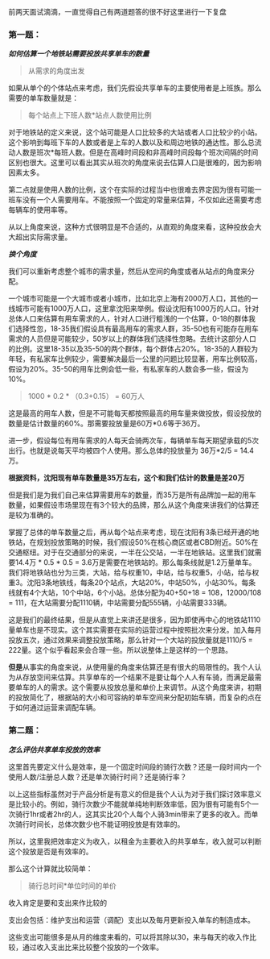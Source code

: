 前两天面试滴滴，一直觉得自己有两道题答的很不好这里进行一下复盘

### 第一题：

***如何估算一个地铁站需要投放共享单车的数量***

> 从需求的角度出发

如果从单个的个体站点来考虑，我们先假设共享单车的主要使用者是上班族。那么需要的单车数量就是：

> 每个站点上下班人数*站点人数使用比例

对于地铁站的定义来说，这个站可能是人口比较多的大站或者人口比较少的小站。这个影响到每班下车的人数或者是上车的人数以及和周边地铁的通达性。那么总流动人数是班次*每班人数。但是在高峰时间段和非高峰时间段每个班次间隔的时间区别也很大。这里可以看出其实从班次的角度来说去估算人口是很难的，因为影响因素太多。

第二点就是使用人数的比例，这个在实际的过程当中也很难去界定因为很有可能一班车没有一个人需要用车。不能按照一个固定的常量来估算，不仅如此还需要考虑每辆车的使用率等。

从以上角度来说，这种方式很明显是不合适的，从直观的角度来看，这种投放会大大超出实际需求量。

***换个角度***

我们可以重新考虑整个城市的需求量，然后从空间的角度或者从站点的角度来分配。

一个城市可能是一个大城市或者小城市，比如北京上海有2000万人口，其他的一线城市可能有1000万人口，这里拿沈阳来举例。假设沈阳有1000万的人口。针对总体人口来估算有用车需求的人，针对人口进行粗浅的一个估算，0-18的群体我们选择性忽，18-35我们假设具有最高用车的需求人群，35-50也有可能存在用车需求的人员但是可能较少，50岁以上的群体我们选择性忽略。去统计这部分人口的比例。这里18-35以及35-50的两个群体，每个群体占20%。18-35的人群较为年轻，有私家车比例较少，需要解决最后一公里的问题比较显著，用车比例较高，假设为20%。35-50的用车比例会低一些，有私家车的人数会多一些，假设为10%。

> 1000 * 0.2  * （0.3+0.15） = 60万人

这是最高的用车人数，但是不可能每天都按照最高的用车量来做投放，假设投放的数量是估计数量的60%。那需要投放量是60万*0.6等于36万。

进一步，假设每位有用车需求的人每天会骑两次车，每辆单车每天期望承载的5次出行。也就是说每天平均被四个人使用。那么总体的投放量为 36万*2/5 = 14.4万。

**根据资料，沈阳现有单车数量是35万左右，这个和我们估计的数量是差20万**

但是我们是为我们自己来估算需要用车的数量，而35万是所有品牌加一起的用车数量，如果假设市场里现在有3个较大的品牌，那么从这个角度来讲我们的估算还是较为准确的。

掌握了总体的单车数量之后，再从每个站点来考虑，现在沈阳有3条已经开通的地铁站，在规划投放策略的时候，我们假设50%在核心商区或者CBD附近。50%在交通枢纽。对于在交通部分的来说，一半在公交站，一半在地铁站。这里我们就需要14.4万 * 0.5 * 0.5 = 3.6万是需要在地铁站的。那么每条线就是1.2万量单车。我们将地铁站也分为三类，大站，给与权重10，中站，给与权重5，小站，给与权重3。沈阳3条地铁线，每条20个站点，大站20%，中站50%，小站30%。每条线就有4个大站，10个中站，6个小站。总体分配为40+50+18 = 108，12000/108 = 111，在大站需要分配1110辆，中站需要分配555辆，小站需要333辆。

这是我们的最终结果，但是从直觉上来讲还是很多，因为即使再中心的地铁站1110量单车也是不现实。这个其实需要在实际的运营过程中按照批次来分发。加入每月投放五次，通过效果来调整投放策略，那么针对一个大站的投放量就是1110/5 = 222量。这个似乎看起来会合理一些。所以说整体上是这样的一个思路。

**但是**从事实的角度来说，从使用量的角度来估算还是有很大的局限性的。我个人认为从存放空间来估算。共享单车的一个结果不是要让每个人人有车骑，而满足最需要单车的人的需求。这个需要从投放总量和单价上来调节。从这个角度来讲，初期的投放简化了，根据站的大小和可容纳的单车空间来分配初始车辆，而复杂的点在于如何通过运营来调配车辆。



### 第二题：

***怎么评估共享单车投放的效率***

这里首先要定义什么是效率，是一个固定时间段的骑行次数？还是一段时间内一个使用人数/注册总人数？还是单次骑行时间？还是骑行率？

以上这些指标虽然对于产品分析是有意义的但是我个人认为对于我们探讨效率意义是比较小的。例如，骑行次数少不能就单纯地判断效率低，因为很有可能有5个一次骑行1hr或者2hr的人，这其实比20个人每个人骑3min带来了更多的收入。而单次骑行时间长，总体次数少也不能证明投放是有效率的。

所以，这里我把效率定义为收入，以租金为主要收入的共享单车，收入就可以判断这个投放是否是有效率的。

那么这个计算就比较简单：

> 骑行总时间*单位时间的单价

收入肯定是要和支出来作比较的

支出会包括：维护支出和运营（调配）支出以及每月更新投入单车的制造成本。

这些支出可能很多是从月的维度来看的，可以将其除以30，来与每天的收入作比较，通过收入支出比来比较整个投放的一个效率。

